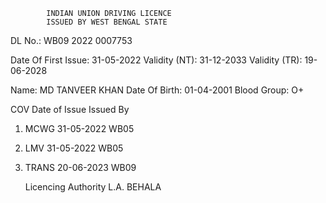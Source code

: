             INDIAN UNION DRIVING LICENCE
            ISSUED BY WEST BENGAL STATE

DL No.: WB09 2022 0007753

Date Of First Issue: 31-05-2022
Validity (NT): 31-12-2033
Validity (TR): 19-06-2028

Name: MD TANVEER KHAN
Date Of Birth: 01-04-2001
Blood Group: O+

COV          Date of Issue     Issued By 
1) MCWG        31-05-2022          WB05
2) LMV         31-05-2022          WB05
3) TRANS       20-06-2023          WB09

   Licencing Authority
   L.A. BEHALA
